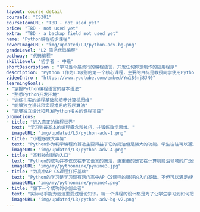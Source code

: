 ```yaml
---
layout: course_detail
courseId: "CS301"
courseIconURL: "TBD - not used yet"
price: "TBD - not used yet"
extra: "TBD - a backup field not used yet"
name: "Python编程初步课程"
coverImageURL: "img/updated/L3/python-adv-bg.png"
gradeLevel: "L2 简洁代码编程"
pathway: "代码编程"
skillLevel: "初学者 - 中级"
shortDescription : "学习当今最流行的编程语言，开发任何你想制作的应用程序"
description: "Python 1作为L3级别的第一个核心课程，主要的目标是教授同学使用Python的基本语法与指令，并且能够完成基础的应用程序的开发。通过课程的完成，同学可以掌握Python的基础知识，并且完成一个基础的Python项目，为下一阶段的Python进阶编程打下良好的基础。"
videoIntro : "https://www.youtube.com/embed/Yw1B6nj8JN0"
learningGoals:
- "掌握Python编程语言的基本语法"
- "熟悉Python开发环境"
- "训练扎实的编程基础和培养计算机思维"
- "能够独立设计和实现常用的程序算法"
- "能够独立设计和开发Python相关的课程项目"
promotions:
- title: "进入真正的编程世界"
  text: "学习到最基本的编程概念和技巧，并锻炼数学思维。"
  imageURL: "img/updated/L3/python-adv-1.png"
- title: "小程序做大事情"
  text: "Python作为初学编程的首选主要得益于它的简洁但是强大的功能。学生往往可以通过简短的代码来迅速实现复杂的功能。"
  imageURL: "img/updated/L3/python-adv-4.png"
- title: "高科技创新的入口"
  text: "Python的成功并不仅仅在于它语言的简洁，更重要的是它在计算机前沿领域的广泛应用。人工智能、机器学习、语音识别、自动驾驶，你都能看到Python在其中起到的关键作用。"
  imageURL: "img/my/pythonmine/pymine3.jpg"
- title: "为高中AP CS课程打好基础"
  text: "Python的学习是学习现有两门高中AP CS课程的很好的入门基础。不但可以满足AP CS Principle的直接要求，而且还可以帮助学生轻易的过度到AP CS A要求的Java编程语言。"
  imageURL: "img/my/pythonmine/pymine4.png"
- title: "做下一个成功的小创业者"
  text: "实际动手能力远远重要过理论知识。每一个课程的设计都是为了让学生学习到如何把自己对于项目的一个想法通过努力变为现实。年轻的小小创业家就是在这样的挑战中产生的。"
  imageURL: "img/updated/L3/python-adv-bg-v2.png"
---
```

